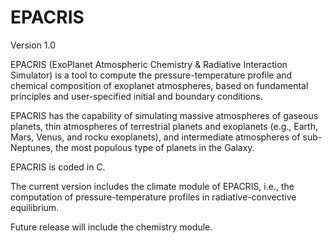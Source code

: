 # EPACRIS

Version 1.0

EPACRIS (ExoPlanet Atmospheric Chemistry & Radiative Interaction Simulator) is a tool to compute the pressure-temperature profile and chemical composition of exoplanet atmospheres, based on fundamental principles and user-specified initial and boundary conditions.

EPACRIS has the capability of simulating massive atmospheres of gaseous planets, thin atmospheres of terrestrial planets and exoplanets (e.g., Earth, Mars, Venus, and rocku exoplanets), and intermediate atmospheres of sub-Neptunes, the most populous type of planets in the Galaxy.

EPACRIS is coded in C.

The current version includes the climate module of EPACRIS, i.e., the computation of pressure-temperature profiles in radiative-convective equilibrium.

Future release will include the chemistry module.

